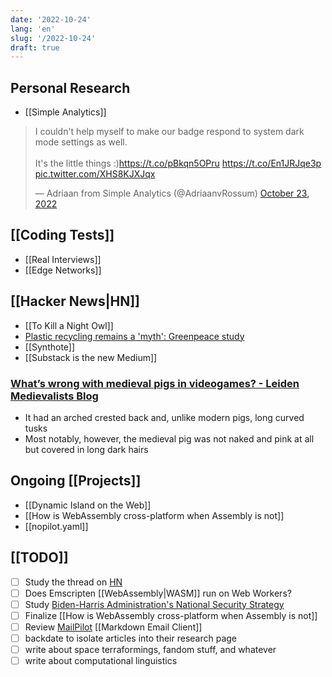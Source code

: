 ```yaml
---
date: '2022-10-24'
lang: 'en'
slug: '/2022-10-24'
draft: true
---
```


## Personal Research

- [[Simple Analytics]]

<blockquote class="twitter-tweet"><p lang="en" dir="ltr">I couldn&#39;t help myself to make our badge respond to system dark mode settings as well.<br/><br/>It&#39;s the little things :)<a href="https://t.co/pBkqn5OPru">https://t.co/pBkqn5OPru</a> <a href="https://t.co/En1JRJqe3p">https://t.co/En1JRJqe3p</a> <a href="https://t.co/XHS8KJXJqx">pic.twitter.com/XHS8KJXJqx</a></p>&mdash; Adriaan from Simple Analytics (@AdriaanvRossum) <a href="https://twitter.com/AdriaanvRossum/status/1584167699411632128?ref_src=twsrc%5Etfw">October 23, 2022</a></blockquote> <script async src="https://platform.twitter.com/widgets.js" charset="utf-8"></script>

## [[Coding Tests]]

- [[Real Interviews]]
- [[Edge Networks]]

## [[Hacker News|HN]]

- [[To Kill a Night Owl]]
- [Plastic recycling remains a 'myth': Greenpeace study](https://phys.org/news/2022-10-plastic-recycling-myth-greenpeace.html)
- [[Synthote]]
- [[Substack is the new Medium]]

### [What’s wrong with medieval pigs in videogames? - Leiden Medievalists Blog](https://www.leidenmedievalistsblog.nl/articles/whats-wrong-with-medieval-pigs-in-videogames)

- It had an arched crested back and, unlike modern pigs, long curved tusks
- Most notably, however, the medieval pig was not naked and pink at all but covered in long dark hairs

## Ongoing [[Projects]]

- [[Dynamic Island on the Web]]
- [[How is WebAssembly cross-platform when Assembly is not]]
- [[nopilot.yaml]]

## [[TODO]]

- [ ] Study the thread on [HN](https://news.ycombinator.com/item?id=33151774)
- [ ] Does Emscripten [[WebAssembly|WASM]] run on Web Workers?
- [ ] Study [Biden-Harris Administration's National Security Strategy](https://www.whitehouse.gov/wp-content/uploads/2022/10/Biden-Harris-Administrations-National-Security-Strategy-10.2022.pdf)
- [ ] Finalize [[How is WebAssembly cross-platform when Assembly is not]]
- [ ] Review [MailPilot](https://www.mailpilot.app/) [[Markdown Email Client]]
- [ ] backdate to isolate articles into their research page
- [ ] write about space terraformings, fandom stuff, and whatever
- [ ] write about computational linguistics
